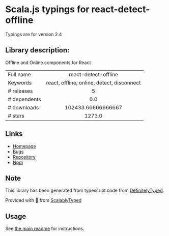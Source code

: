 
# Scala.js typings for react-detect-offline

Typings are for version 2.4

## Library description:
Offline and Online components for React

|                    |                 |
| ------------------ | :-------------: |
| Full name          | react-detect-offline |
| Keywords           | react, offline, online, detect, disconnect |
| # releases         | 5 |
| # dependents       | 0.0 |
| # downloads        | 102433.66666666667 |
| # stars            | 1273.0 |

## Links
- [Homepage](https://github.com/cwise89/react-detect-offline#readme)
- [Bugs](https://github.com/cwise89/react-detect-offline/issues)
- [Repository](https://github.com/cwise89/react-detect-offline)
- [Npm](https://www.npmjs.com/package/react-detect-offline)
    


## Note
This library has been generated from typescript code from [DefinitelyTyped](https://definitelytyped.org).

Provided with :purple_heart: from [ScalablyTyped](https://github.com/oyvindberg/ScalablyTyped)

## Usage
See [the main readme](../../readme.md) for instructions.


